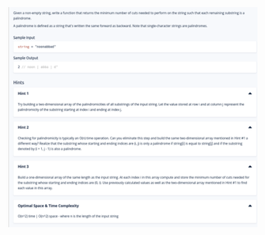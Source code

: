  <img src=https://github.com/MariaSkr/Dynamic-Programming/blob/main/PalindromePartitioningMinCuts/PalindromePartitioningMinCuts.png
 />
